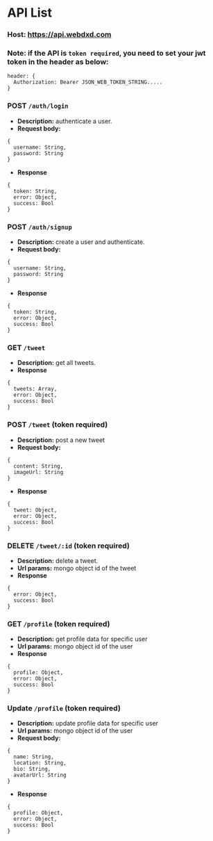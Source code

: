 # API List

### Host: https://api.webdxd.com

### Note: if the API is `token required`, you need to set your jwt token in the header as below:
```
header: {
  Authorization: Bearer JSON_WEB_TOKEN_STRING.....
}
```

### POST `/auth/login`
* **Description:** authenticate a user.
* **Request body:**
```
{
  username: String,
  password: String
}
```
* **Response**
```
{
  token: String,
  error: Object,
  success: Bool
}
```
### POST `/auth/signup`
* **Description:** create a user and authenticate.
* **Request body:**
```
{
  username: String,
  password: String
}
```
* **Response**
```
{
  token: String,
  error: Object,
  success: Bool
}
```

### GET `/tweet`
* **Description:** get all tweets.
* **Response**
```
{
  tweets: Array,
  error: Object,
  success: Bool
}
```

### POST `/tweet` (token required)
* **Description:** post a new tweet
* **Request body:**
```
{
  content: String,
  imageUrl: String
}
```
* **Response**
```
{
  tweet: Object,
  error: Object,
  success: Bool
}
```
### DELETE `/tweet/:id` (token required)
* **Description:** delete a tweet.
* **Url params:** mongo object id of the tweet
* **Response**
```
{
  error: Object,
  success: Bool
}
```

### GET `/profile` (token required)
* **Description:** get profile data for specific user
* **Url params:** mongo object id of the user
* **Response**
```
{
  profile: Object,
  error: Object,
  success: Bool
}
```

### Update `/profile` (token required)
* **Description:** update profile data for specific user
* **Url params:** mongo object id of the user
* **Request body:**
```
{
  name: String,
  location: String,
  bio: String,
  avatarUrl: String
}
```
* **Response**
```
{
  profile: Object,
  error: Object,
  success: Bool
}
```




